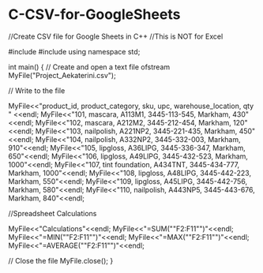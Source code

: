 # C-CSV-for-GoogleSheets

//Create CSV file for Google Sheets in C++
//This is NOT for Excel




#include <iostream>
#include <fstream>
using namespace std;

int main() {
  // Create and open a text file
  ofstream MyFile("Project_Aekaterini.csv");


// Write to the file
  
MyFile<<"product_id,	product_category,	sku, upc,	warehouse_location, qty " <<endl;
MyFile<<"101,	mascara, A113M1, 3445-113-545,	Markham,	430" <<endl;
MyFile<<"102, mascara,	A212M2,	3445-212-454,	Markham, 120"<<endl;
MyFile<<"103,	nailpolish,	A221NP2,	3445-221-435,	Markham,	450"<<endl;
MyFile<<"104,	nailpolish,	A332NP2,	3445-332-003,	Markham,	910"<<endl;
MyFile<<"105,	lipgloss,	A36LIPG, 	3445-336-347,	Markham,	650"<<endl;
MyFile<<"106,	lipgloss,	A49LIPG, 	3445-432-523,	Markham,	1000"<<endl;
MyFile<<"107,	tint foundation,	A434TNT,	3445-434-777, Markham,	1000"<<endl;
MyFile<<"108,	lipgloss,	A48LIPG, 	3445-442-223,	Markham,	550"<<endl;
MyFile<<"109,	lipgloss,	A45LIPG,	3445-442-756,	Markham,	580"<<endl;
MyFile<<"110,	nailpolish,	A443NP5,	3445-443-676,	Markham,	840"<<endl;


//Spreadsheet Calculations

MyFile<<"Calculations"<<endl;
MyFile<<"=SUM(""F2:F11"")"<<endl;  
MyFile<<"=MIN(""F2:F11"")"<<endl;
MyFile<<"=MAX(""F2:F11"")"<<endl;
MyFile<<"=AVERAGE(""F2:F11"")"<<endl;


  // Close the file
  MyFile.close();
}
